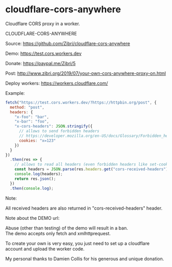# cloudflare-cors-anywhere

Cloudflare CORS proxy in a worker.

CLOUDFLARE-CORS-ANYWHERE

Source:
https://github.com/Zibri/cloudflare-cors-anywhere

Demo:
https://test.cors.workers.dev

Donate:
https://paypal.me/Zibri/5

Post:
http://www.zibri.org/2019/07/your-own-cors-anywhere-proxy-on.html

Deploy workers:
https://workers.cloudflare.com/

Example:

```javascript
fetch("https://test.cors.workers.dev/?https://httpbin.org/post", {
  method: "post",
  headers: {
    "x-foo": "bar",
    "x-bar": "foo",
    "x-cors-headers": JSON.stringify({
      // allows to send forbidden headers
      // https://developer.mozilla.org/en-US/docs/Glossary/Forbidden_header_name
      cookies: "x=123"
    })
  }
})
  .then(res => {
    // allows to read all headers (even forbidden headers like set-cookies)
    const headers = JSON.parse(res.headers.get("cors-received-headers"));
    console.log(headers);
    return res.json();
  })
  .then(console.log);
```

Note:

All received headers are also returned in "cors-received-headers" header.

Note about the DEMO url:

Abuse (other than testing) of the demo will result in a ban.  
The demo accepts only fetch and xmlhttprequest.

To create your own is very easy, you just need to set up a cloudflare account and upload the worker code.

My personal thanks to Damien Collis for his generous and unique donation.
